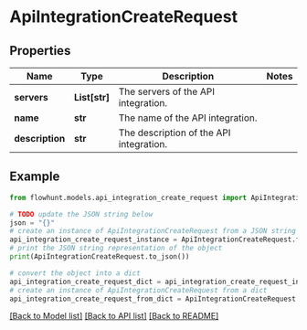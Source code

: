 # ApiIntegrationCreateRequest


## Properties

Name | Type | Description | Notes
------------ | ------------- | ------------- | -------------
**servers** | **List[str]** | The servers of the API integration. | 
**name** | **str** | The name of the API integration. | 
**description** | **str** | The description of the API integration. | 

## Example

```python
from flowhunt.models.api_integration_create_request import ApiIntegrationCreateRequest

# TODO update the JSON string below
json = "{}"
# create an instance of ApiIntegrationCreateRequest from a JSON string
api_integration_create_request_instance = ApiIntegrationCreateRequest.from_json(json)
# print the JSON string representation of the object
print(ApiIntegrationCreateRequest.to_json())

# convert the object into a dict
api_integration_create_request_dict = api_integration_create_request_instance.to_dict()
# create an instance of ApiIntegrationCreateRequest from a dict
api_integration_create_request_from_dict = ApiIntegrationCreateRequest.from_dict(api_integration_create_request_dict)
```
[[Back to Model list]](../README.md#documentation-for-models) [[Back to API list]](../README.md#documentation-for-api-endpoints) [[Back to README]](../README.md)


